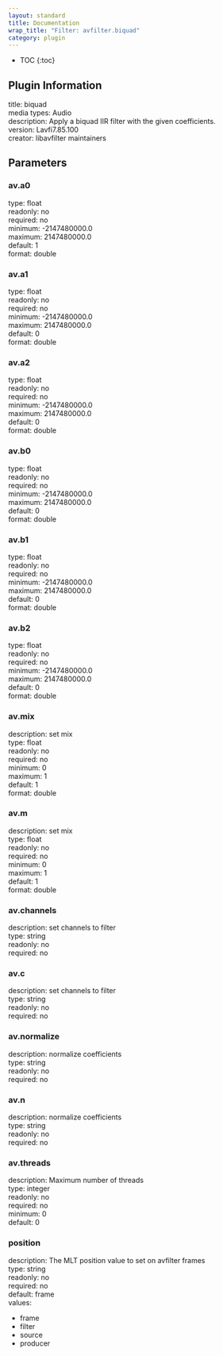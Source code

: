 ```yaml
---
layout: standard
title: Documentation
wrap_title: "Filter: avfilter.biquad"
category: plugin
---
```

* TOC
{:toc}

## Plugin Information

title: biquad  
media types:
Audio  
description: Apply a biquad IIR filter with the given coefficients.  
version: Lavfi7.85.100  
creator: libavfilter maintainers  

## Parameters

### av.a0

  
type: float  
readonly: no  
required: no  
minimum: -2147480000.0  
maximum: 2147480000.0  
default: 1  
format: double  

### av.a1

  
type: float  
readonly: no  
required: no  
minimum: -2147480000.0  
maximum: 2147480000.0  
default: 0  
format: double  

### av.a2

  
type: float  
readonly: no  
required: no  
minimum: -2147480000.0  
maximum: 2147480000.0  
default: 0  
format: double  

### av.b0

  
type: float  
readonly: no  
required: no  
minimum: -2147480000.0  
maximum: 2147480000.0  
default: 0  
format: double  

### av.b1

  
type: float  
readonly: no  
required: no  
minimum: -2147480000.0  
maximum: 2147480000.0  
default: 0  
format: double  

### av.b2

  
type: float  
readonly: no  
required: no  
minimum: -2147480000.0  
maximum: 2147480000.0  
default: 0  
format: double  

### av.mix

  
description:
set mix  
type: float  
readonly: no  
required: no  
minimum: 0  
maximum: 1  
default: 1  
format: double  

### av.m

  
description:
set mix  
type: float  
readonly: no  
required: no  
minimum: 0  
maximum: 1  
default: 1  
format: double  

### av.channels

  
description:
set channels to filter  
type: string  
readonly: no  
required: no  

### av.c

  
description:
set channels to filter  
type: string  
readonly: no  
required: no  

### av.normalize

  
description:
normalize coefficients  
type: string  
readonly: no  
required: no  

### av.n

  
description:
normalize coefficients  
type: string  
readonly: no  
required: no  

### av.threads

  
description:
Maximum number of threads  
type: integer  
readonly: no  
required: no  
minimum: 0  
default: 0  

### position

  
description:
The MLT position value to set on avfilter frames  
type: string  
readonly: no  
required: no  
default: frame  
values:  

* frame
* filter
* source
* producer

